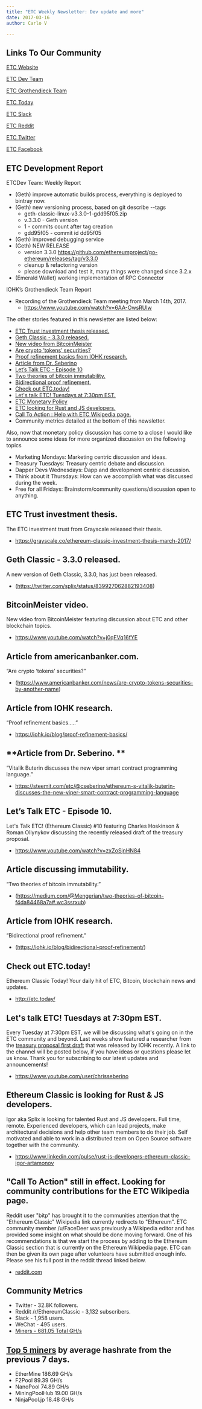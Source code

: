 ```yaml
---
title: "ETC Weekly Newsletter: Dev update and more"
date: 2017-03-16
author: Carlo V

---
```



## **Links To Our Community** 

[ETC Website](https://ethereumclassic.github.io/)

[ETC Dev Team](https://www.etcdevteam.com/)

[ETC Grothendieck Team](https://iohk.io/projects/ethereum-classic/#team)

[ETC Today](http://etc.today/)

[ETC Slack](https://ethereumclassic.herokuapp.com/)

[ETC Reddit](https://www.reddit.com/r/EthereumClassic/)

[ETC Twitter](http://twitter.com/eth_classic)

[ETC Facebook](https://www.facebook.com/EthereumClassicETC/)


## **ETC Development Report**

ETCDev Team: Weekly Report

* (Geth) improve automatic builds process, everything is deployed to bintray now.
* (Geth) new versioning process, based on git describe --tags
	* geth-classic-linux-v3.3.0-1-gdd95f05.zip
	* v.3.3.0 - Geth version
	* 1 - commits count after tag creation
	* gdd95f05 - commit id dd95f05
* (Geth) improved debugging service
* (Geth) NEW RELEASE
	* version 3.3.0 https://github.com/ethereumproject/go-ethereum/releases/tag/v3.3.0
	* cleanup & refactoring version
	* please download and test it, many things were changed since 3.2.x
* (Emerald Wallet) working implementation of RPC Connector

IOHK’s Grothendieck Team Report

* Recording of the Grothendieck Team meeting from March 14th, 2017.  
	* https://www.youtube.com/watch?v=6AA-OwsRUlw

The other stories featured in this newsletter are listed below: 

* [ETC Trust investment thesis released.](https://grayscale.co/ethereum-classic-investment-thesis-march-2017/)
* [Geth Classic - 3.3.0 released.](https://twitter.com/splix/status/839927062882193408)
* [New video from BitcoinMeister](https://www.youtube.com/watch?v=j0qFVq16fYE)
* [Are crypto ‘tokens’ securities?](https://www.americanbanker.com/news/are-crypto-tokens-securities-by-another-name)
* [Proof refinement basics from IOHK research.](https://iohk.io/blog/proof-refinement-basics/)
* [Article from Dr. Seberino](https://steemit.com/etc/@cseberino/ethereum-s-vitalik-buterin-discusses-the-new-viper-smart-contract-programming-language)
* [Let’s Talk ETC - Episode 10](https://www.youtube.com/watch?v=zxZoSjnHN84)
* [Two theories of bitcoin immutability.](https://medium.com/@Mengerian/two-theories-of-bitcoin-f4da84468a7a#.wc3ssrxub)
* [Bidirectional proof refinement.](https://iohk.io/blog/bidirectional-proof-refinement/)
* [Check out ETC.today!](http://etc.today/)
* [Let's talk ETC! Tuesdays at 7:30pm EST.](https://www.youtube.com/user/chrisseberino)
* [ETC Monetary Policy](https://github.com/ethereumproject/ECIPs/pull/20/files)
* [ETC looking for Rust and JS developers.](https://www.linkedin.com/pulse/rust-js-developers-ethereum-classic-igor-artamonov)
* [Call To  Action :  Help with ETC Wikipedia page.](https://www.reddit.com/r/EthereumClassic/comments/5bsj3c/ethereum_classic_redirects_to_ethereum_on/)
* Community metrics detailed at the bottom of this newsletter.

Also, now that monetary policy discussion has come to a close I would like to announce some ideas for more organized discussion on the following topics

* Marketing Mondays: Marketing centric discussion and ideas.
* Treasury Tuesdays: Treasury centric debate and discussion.
* Dapper Devs Wednesdays: Dapp and development centric discussion. 
* Think about it Thursdays: How can we accomplish what was  discussed during the week.
* Free for all Fridays: Brainstorm/community questions/discussion open to anything.

## **ETC Trust investment thesis.** 

The ETC investment trust from Grayscale released their thesis.

* https://grayscale.co/ethereum-classic-investment-thesis-march-2017/

## **Geth Classic - 3.3.0 released.**

A new version of Geth Classic, 3.3.0, has just been released.

* (https://twitter.com/splix/status/839927062882193408)


## **BitcoinMeister video.**

New video from BitcoinMeister featuring discussion about ETC and other blockchain topics.

* https://www.youtube.com/watch?v=j0qFVq16fYE

## **Article from americanbanker.com.**

“Are crypto ‘tokens’ securities?”

* (https://www.americanbanker.com/news/are-crypto-tokens-securities-by-another-name)

## **Article from IOHK research.**

“Proof refinement basics…..”

* https://iohk.io/blog/proof-refinement-basics/




## **Article from Dr. Seberino. **

“Vitalik Buterin discusses the new viper smart contract programming language.”

* https://steemit.com/etc/@cseberino/ethereum-s-vitalik-buterin-discusses-the-new-viper-smart-contract-programming-language

## **Let’s Talk ETC - Episode 10.** 

Let's Talk ETC! (Ethereum Classic) #10 featuring Charles Hoskinson & Roman Oliynykov discussing the recently released draft of the treasury proposal.

* https://www.youtube.com/watch?v=zxZoSjnHN84

## **Article discussing immutability.**

“Two theories of bitcoin immutability.”

* (https://medium.com/@Mengerian/two-theories-of-bitcoin-f4da84468a7a#.wc3ssrxub)

## **Article from IOHK research.**

“Bidirectional proof refinement.”

* (https://iohk.io/blog/bidirectional-proof-refinement/)

## **Check out ETC.today!**

Ethereum Classic Today! Your daily hit of ETC, Bitcoin, blockchain news and updates.

* http://etc.today/

## **Let's talk ETC! Tuesdays at 7:30pm EST.**
Every Tuesday at 7:30pm EST, we will be discussing what's going on in the ETC community and beyond. Last weeks show featured a researcher from the [treasury proposal first draft](https://www.scribd.com/document/339563725/Ethereum-Classic-Treasury-System-Proposal-Google-Docs) that was released by IOHK recently. A link to the channel will be posted below, if you have ideas or questions please let us know. Thank you for subscribing to our latest updates and announcements! 

* https://www.youtube.com/user/chrisseberino


## **Ethereum Classic is looking for Rust & JS developers.**

Igor aka Splix is looking for talented Rust and JS developers. Full time, remote. Experienced developers, which can lead projects, make architectural decisions and help other team members to do their job. Self motivated and able to work in a distributed team on Open Source software together with the community.

* https://www.linkedin.com/pulse/rust-js-developers-ethereum-classic-igor-artamonov

## **"Call To Action" still in effect. Looking for community contributions for the ETC Wikipedia page.** 
Reddit user "bitp" has brought it to the communities attention that the "Ethereum Classic" Wikipedia link currently redirects to "Ethereum". ETC community member /u/FaceDeer was previously a Wikipedia editor and has provided some insight on what should be done moving forward. One of his recommendations is that we start the process by adding to the Ethereum Classic section that is currently on the Ethereum Wikipedia page. ETC can then be given its own page after volunteers have submitted enough info. Please see his full post in the reddit thread linked below.

* [reddit.com](https://www.reddit.com/r/EthereumClassic/comments/5bsj3c/ethereum_classic_redirects_to_ethereum_on/)

## **Community Metrics** 

* Twitter - 32.8K followers.
* Reddit /r/EthereumClassic - 3,132 subscribers.
* Slack - 1,958 users.
* WeChat - 495 users.
* [Miners - 681.05 Total GH/s](https://gastracker.io/stats/miners)

## **[Top 5 miners](https://gastracker.io/stats/miners) by average hashrate from the previous 7 days.** 

* EtherMine 186.69 GH/s
* F2Pool 89.39 GH/s
* NanoPool 74.89 GH/s
* MiningPoolHub 19.00 GH/s
* NinjaPool.jp 18.48 GH/s
